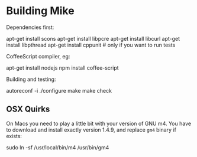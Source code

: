 # Building Mike

Dependencies first:

  apt-get install scons
  apt-get install libpcre
  apt-get install libcurl
  apt-get install libpthread
  apt-get install cppunit # only if you want to run tests

CoffeeScript compiler, eg:

  apt-get install nodejs
  npm install coffee-script

Building and testing:
  
  autoreconf -i
  ./configure
  make
  make check

## OSX Quirks

On Macs you need to play a little bit with your version of GNU m4.
You have to download and install exactly version 1.4.9, and replace
`gm4` binary if exists: 

  sudo ln -sf /usr/local/bin/m4 /usr/bin/gm4
